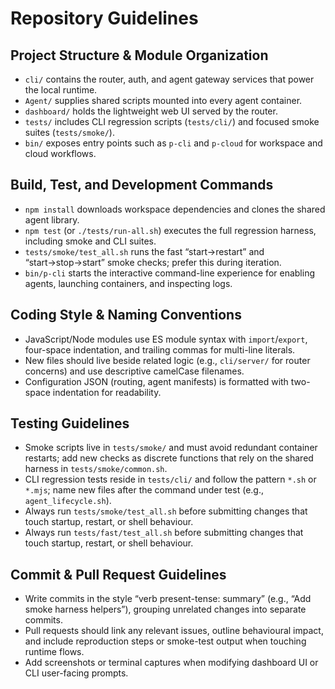 # Repository Guidelines

## Project Structure & Module Organization
- `cli/` contains the router, auth, and agent gateway services that power the local runtime.
- `Agent/` supplies shared scripts mounted into every agent container.
- `dashboard/` holds the lightweight web UI served by the router.
- `tests/` includes CLI regression scripts (`tests/cli/`) and focused smoke suites (`tests/smoke/`).
- `bin/` exposes entry points such as `p-cli` and `p-cloud` for workspace and cloud workflows.

## Build, Test, and Development Commands
- `npm install` downloads workspace dependencies and clones the shared agent library.
- `npm test` (or `./tests/run-all.sh`) executes the full regression harness, including smoke and CLI suites.
- `tests/smoke/test_all.sh` runs the fast “start→restart” and “start→stop→start” smoke checks; prefer this during iteration.
- `bin/p-cli` starts the interactive command-line experience for enabling agents, launching containers, and inspecting logs.

## Coding Style & Naming Conventions
- JavaScript/Node modules use ES module syntax with `import`/`export`, four-space indentation, and trailing commas for multi-line literals.
- New files should live beside related logic (e.g., `cli/server/` for router concerns) and use descriptive camelCase filenames.
- Configuration JSON (routing, agent manifests) is formatted with two-space indentation for readability.

## Testing Guidelines
- Smoke scripts live in `tests/smoke/` and must avoid redundant container restarts; add new checks as discrete functions that rely on the shared harness in `tests/smoke/common.sh`.
- CLI regression tests reside in `tests/cli/` and follow the pattern `*.sh` or `*.mjs`; name new files after the command under test (e.g., `agent_lifecycle.sh`).
- Always run `tests/smoke/test_all.sh` before submitting changes that touch startup, restart, or shell behaviour.
- Always run `tests/fast/test_all.sh` before submitting changes that touch startup, restart, or shell behaviour.

## Commit & Pull Request Guidelines
- Write commits in the style “verb present-tense: summary” (e.g., “Add smoke harness helpers”), grouping unrelated changes into separate commits.
- Pull requests should link any relevant issues, outline behavioural impact, and include reproduction steps or smoke-test output when touching runtime flows.
- Add screenshots or terminal captures when modifying dashboard UI or CLI user-facing prompts.
